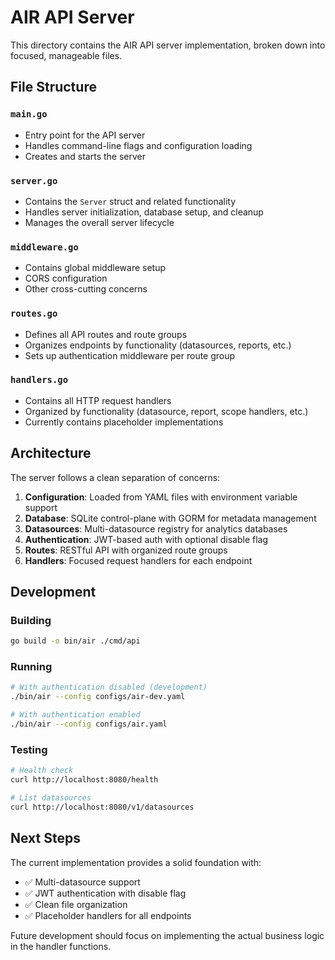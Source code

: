 # AIR API Server

This directory contains the AIR API server implementation, broken down into focused, manageable files.

## File Structure

### `main.go`
- Entry point for the API server
- Handles command-line flags and configuration loading
- Creates and starts the server

### `server.go`
- Contains the `Server` struct and related functionality
- Handles server initialization, database setup, and cleanup
- Manages the overall server lifecycle

### `middleware.go`
- Contains global middleware setup
- CORS configuration
- Other cross-cutting concerns

### `routes.go`
- Defines all API routes and route groups
- Organizes endpoints by functionality (datasources, reports, etc.)
- Sets up authentication middleware per route group

### `handlers.go`
- Contains all HTTP request handlers
- Organized by functionality (datasource, report, scope handlers, etc.)
- Currently contains placeholder implementations

## Architecture

The server follows a clean separation of concerns:

1. **Configuration**: Loaded from YAML files with environment variable support
2. **Database**: SQLite control-plane with GORM for metadata management
3. **Datasources**: Multi-datasource registry for analytics databases
4. **Authentication**: JWT-based auth with optional disable flag
5. **Routes**: RESTful API with organized route groups
6. **Handlers**: Focused request handlers for each endpoint

## Development

### Building
```bash
go build -o bin/air ./cmd/api
```

### Running
```bash
# With authentication disabled (development)
./bin/air --config configs/air-dev.yaml

# With authentication enabled
./bin/air --config configs/air.yaml
```

### Testing
```bash
# Health check
curl http://localhost:8080/health

# List datasources
curl http://localhost:8080/v1/datasources
```

## Next Steps

The current implementation provides a solid foundation with:
- ✅ Multi-datasource support
- ✅ JWT authentication with disable flag
- ✅ Clean file organization
- ✅ Placeholder handlers for all endpoints

Future development should focus on implementing the actual business logic in the handler functions.
